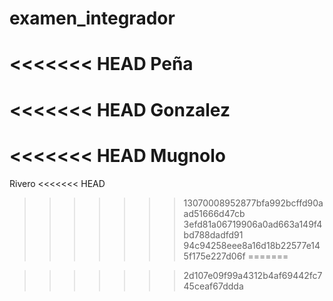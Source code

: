 # examen_integrador
<<<<<<< HEAD
Peña 
=======

<<<<<<< HEAD
Gonzalez
=======
<<<<<<< HEAD
Mugnolo
=======



Rivero
<<<<<<< HEAD
>>>>>>> 13070008952877bfa992bcffd90aad51666d47cb
>>>>>>> 3efd81a06719906a0ad663a149f4bd788dadfd91
>>>>>>> 94c94258eee8a16d18b22577e145f175e227d06f
=======

>>>>>>> 2d107e09f99a4312b4af69442fc745ceaf67ddda
